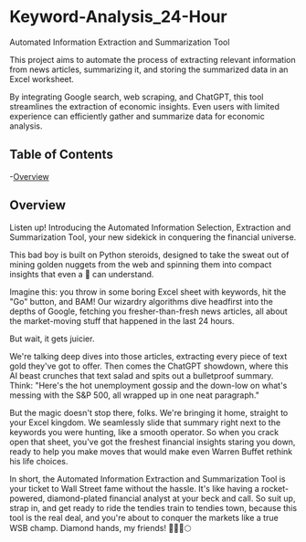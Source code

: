 # Keyword-Analysis_24-Hour

Automated Information Extraction and Summarization Tool

This project aims to automate the process of extracting relevant information from news articles, summarizing it, and storing the summarized data in an Excel worksheet. 

By integrating Google search, web scraping, and ChatGPT, this tool streamlines the extraction of economic insights. Even users with limited experience can efficiently gather and summarize data for economic analysis.

## Table of Contents 

-[Overview](#overview)


## Overview

Listen up! Introducing the Automated Information Selection, Extraction and Summarization Tool, your new sidekick in conquering the financial universe. 

This bad boy is built on Python steroids, designed to take the sweat out of mining golden nuggets from the web and spinning them into compact insights that even a 🦍 can understand.

Imagine this: you throw in some boring Excel sheet with keywords, hit the "Go" button, and BAM! Our wizardry algorithms dive headfirst into the depths of Google, fetching you fresher-than-fresh news articles, all about the market-moving stuff that happened in the last 24 hours. 

But wait, it gets juicier.

We're talking deep dives into those articles, extracting every piece of text gold they've got to offer. Then comes the ChatGPT showdown, where this AI beast crunches that text salad and spits out a bulletproof summary. Think: "Here's the hot unemployment gossip and the down-low on what's messing with the S&P 500, all wrapped up in one neat paragraph."

But the magic doesn't stop there, folks. We're bringing it home, straight to your Excel kingdom. We seamlessly slide that summary right next to the keywords you were hunting, like a smooth operator. So when you crack open that sheet, you've got the freshest financial insights staring you down, ready to help you make moves that would make even Warren Buffet rethink his life choices.

In short, the Automated Information Extraction and Summarization Tool is your ticket to Wall Street fame without the hassle. It's like having a rocket-powered, diamond-plated financial analyst at your beck and call. So suit up, strap in, and get ready to ride the tendies train to tendies town, because this tool is the real deal, and you're about to conquer the markets like a true WSB champ. Diamond hands, my friends! 💎🙌🚀🌕
